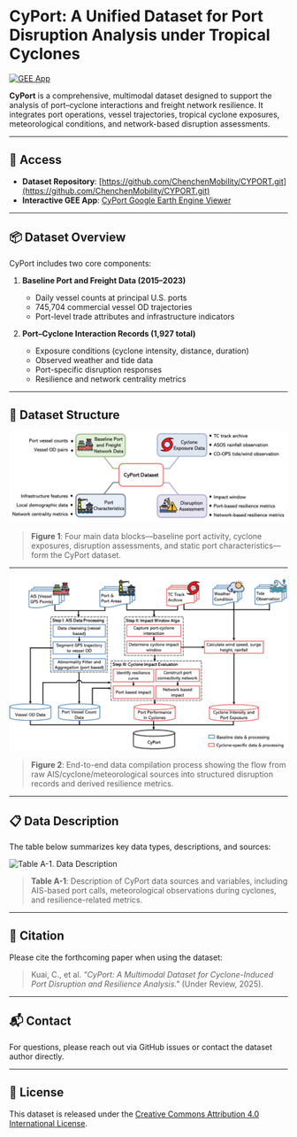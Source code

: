 # CyPort: A Unified Dataset for Port Disruption Analysis under Tropical Cyclones

[![GEE App](https://img.shields.io/badge/GEE-App-green)](https://CyPort-dataset.users.earthengine.app/view/CyPort)

**CyPort** is a comprehensive, multimodal dataset designed to support the analysis of port–cyclone interactions and freight network resilience. It integrates port operations, vessel trajectories, tropical cyclone exposures, meteorological conditions, and network-based disruption assessments.

---

## 🔗 Access

- **Dataset Repository**: [https://github.com/ChenchenMobility/CYPORT.git](https://github.com/ChenchenMobility/CYPORT.git)  
- **Interactive GEE App**: [CyPort Google Earth Engine Viewer](https://CyPort-dataset.users.earthengine.app/view/CyPort)

---

## 📦 Dataset Overview

CyPort includes two core components:

1. **Baseline Port and Freight Data (2015–2023)**  
   - Daily vessel counts at principal U.S. ports  
   - 745,704 commercial vessel OD trajectories  
   - Port-level trade attributes and infrastructure indicators

2. **Port–Cyclone Interaction Records (1,927 total)**  
   - Exposure conditions (cyclone intensity, distance, duration)  
   - Observed weather and tide data  
   - Port-specific disruption responses  
   - Resilience and network centrality metrics

---

## 🧭 Dataset Structure

![CyPort Dataset Components](./figures/cyport_overview.png)

> **Figure 1**: Four main data blocks—baseline port activity, cyclone exposures, disruption assessments, and static port characteristics—form the CyPort dataset.

---

![Data Compilation Process](./figures/data_pipeline.png)

> **Figure 2**: End-to-end data compilation process showing the flow from raw AIS/cyclone/meteorological sources into structured disruption records and derived resilience metrics.

---

## 📋 Data Description

The table below summarizes key data types, descriptions, and sources:

![Table A-1. Data Description](./figures/table_a1.png)

> **Table A-1**: Description of CyPort data sources and variables, including AIS-based port calls, meteorological observations during cyclones, and resilience-related metrics.

---

## 📖 Citation

Please cite the forthcoming paper when using the dataset:

> Kuai, C., et al. _"CyPort: A Multimodal Dataset for Cyclone-Induced Port Disruption and Resilience Analysis."_ (Under Review, 2025).

---

## 📬 Contact

For questions, please reach out via GitHub issues or contact the dataset author directly.

---

## 📄 License

This dataset is released under the [Creative Commons Attribution 4.0 International License](https://creativecommons.org/licenses/by/4.0/).
